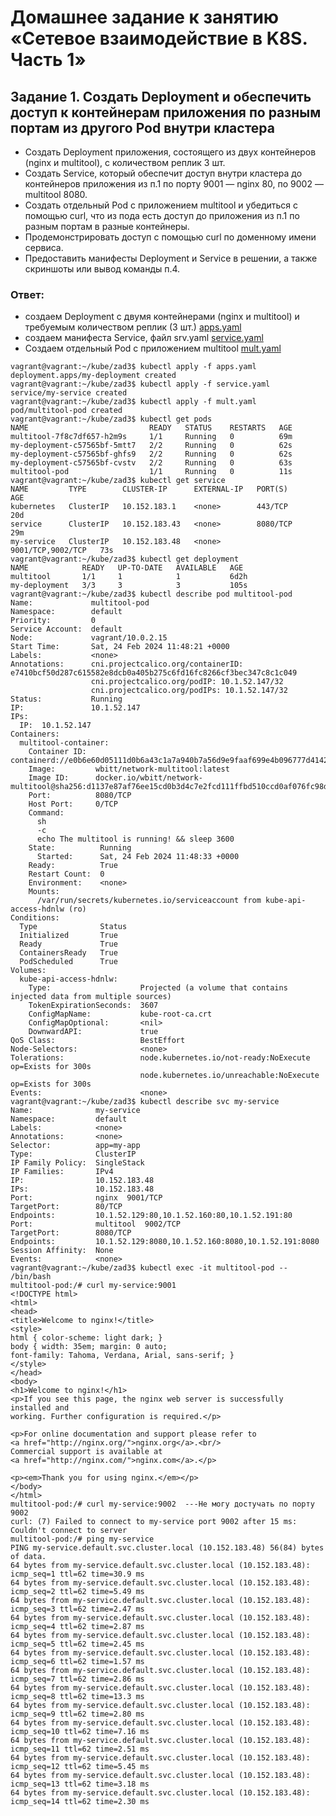 # Домашнее задание к занятию «Сетевое взаимодействие в K8S. Часть 1»
## Задание 1. Создать Deployment и обеспечить доступ к контейнерам приложения по разным портам из другого Pod внутри кластера
- Создать Deployment приложения, состоящего из двух контейнеров (nginx и multitool), с количеством реплик 3 шт.
- Создать Service, который обеспечит доступ внутри кластера до контейнеров приложения из п.1 по порту 9001 — nginx 80, по 9002 — multitool 8080.
- Создать отдельный Pod с приложением multitool и убедиться с помощью curl, что из пода есть доступ до приложения из п.1 по разным портам в разные контейнеры.
- Продемонстрировать доступ с помощью curl по доменному имени сервиса.
- Предоставить манифесты Deployment и Service в решении, а также скриншоты или вывод команды п.4.
### Ответ:
- создаем Deployment с двумя контейнерами (nginx и multitool) и требуемым количеством реплик (3 шт.) [apps.yaml](https://github.com/EVolgina/kuber4/blob/main/apps.yaml)
- создаем манифеста Service, файл srv.yaml [service.yaml](https://github.com/EVolgina/kuber4/blob/main/service.yaml)
- Создаем отдельный Pod с приложением multitool [mult.yaml](https://github.com/EVolgina/kuber4/blob/main/mult.yaml)
```
vagrant@vagrant:~/kube/zad3$ kubectl apply -f apps.yaml
deployment.apps/my-deployment created
vagrant@vagrant:~/kube/zad3$ kubectl apply -f service.yaml
service/my-service created
vagrant@vagrant:~/kube/zad3$ kubectl apply -f mult.yaml
pod/multitool-pod created
vagrant@vagrant:~/kube/zad3$ kubectl get pods
NAME                           READY   STATUS    RESTARTS   AGE
multitool-7f8c7df657-h2m9s     1/1     Running   0          69m
my-deployment-c57565bf-5mtt7   2/2     Running   0          62s
my-deployment-c57565bf-ghfs9   2/2     Running   0          62s
my-deployment-c57565bf-cvstv   2/2     Running   0          63s
multitool-pod                  1/1     Running   0          11s
vagrant@vagrant:~/kube/zad3$ kubectl get service
NAME         TYPE        CLUSTER-IP      EXTERNAL-IP   PORT(S)             AGE
kubernetes   ClusterIP   10.152.183.1    <none>        443/TCP             20d
service      ClusterIP   10.152.183.43   <none>        8080/TCP            29m
my-service   ClusterIP   10.152.183.48   <none>        9001/TCP,9002/TCP   73s
vagrant@vagrant:~/kube/zad3$ kubectl get deployment
NAME            READY   UP-TO-DATE   AVAILABLE   AGE
multitool       1/1     1            1           6d2h
my-deployment   3/3     3            3           105s
vagrant@vagrant:~/kube/zad3$ kubectl describe pod multitool-pod
Name:             multitool-pod
Namespace:        default
Priority:         0
Service Account:  default
Node:             vagrant/10.0.2.15
Start Time:       Sat, 24 Feb 2024 11:48:21 +0000
Labels:           <none>
Annotations:      cni.projectcalico.org/containerID: e7410bcf50d287c615582e8dcb0a405b275c6fd16fc8266cf3bec347c8c1c049
                  cni.projectcalico.org/podIP: 10.1.52.147/32
                  cni.projectcalico.org/podIPs: 10.1.52.147/32
Status:           Running
IP:               10.1.52.147
IPs:
  IP:  10.1.52.147
Containers:
  multitool-container:
    Container ID:  containerd://e0b6e60d05111d0b6a43c1a7a940b7a56d9e9faaf699e4b096777d4142fd6f7b
    Image:         wbitt/network-multitool:latest
    Image ID:      docker.io/wbitt/network-multitool@sha256:d1137e87af76ee15cd0b3d4c7e2fcd111ffbd510ccd0af076fc98dddfc50a735
    Port:          8080/TCP
    Host Port:     0/TCP
    Command:
      sh
      -c
      echo The multitool is running! && sleep 3600
    State:          Running
      Started:      Sat, 24 Feb 2024 11:48:33 +0000
    Ready:          True
    Restart Count:  0
    Environment:    <none>
    Mounts:
      /var/run/secrets/kubernetes.io/serviceaccount from kube-api-access-hdnlw (ro)
Conditions:
  Type              Status
  Initialized       True
  Ready             True
  ContainersReady   True
  PodScheduled      True
Volumes:
  kube-api-access-hdnlw:
    Type:                    Projected (a volume that contains injected data from multiple sources)
    TokenExpirationSeconds:  3607
    ConfigMapName:           kube-root-ca.crt
    ConfigMapOptional:       <nil>
    DownwardAPI:             true
QoS Class:                   BestEffort
Node-Selectors:              <none>
Tolerations:                 node.kubernetes.io/not-ready:NoExecute op=Exists for 300s
                             node.kubernetes.io/unreachable:NoExecute op=Exists for 300s
Events:                      <none>
vagrant@vagrant:~/kube/zad3$ kubectl describe svc my-service
Name:              my-service
Namespace:         default
Labels:            <none>
Annotations:       <none>
Selector:          app=my-app
Type:              ClusterIP
IP Family Policy:  SingleStack
IP Families:       IPv4
IP:                10.152.183.48
IPs:               10.152.183.48
Port:              nginx  9001/TCP
TargetPort:        80/TCP
Endpoints:         10.1.52.129:80,10.1.52.160:80,10.1.52.191:80
Port:              multitool  9002/TCP
TargetPort:        8080/TCP
Endpoints:         10.1.52.129:8080,10.1.52.160:8080,10.1.52.191:8080
Session Affinity:  None
Events:            <none>
vagrant@vagrant:~/kube/zad3$ kubectl exec -it multitool-pod -- /bin/bash
multitool-pod:/# curl my-service:9001
<!DOCTYPE html>
<html>
<head>
<title>Welcome to nginx!</title>
<style>
html { color-scheme: light dark; }
body { width: 35em; margin: 0 auto;
font-family: Tahoma, Verdana, Arial, sans-serif; }
</style>
</head>
<body>
<h1>Welcome to nginx!</h1>
<p>If you see this page, the nginx web server is successfully installed and
working. Further configuration is required.</p>

<p>For online documentation and support please refer to
<a href="http://nginx.org/">nginx.org</a>.<br/>
Commercial support is available at
<a href="http://nginx.com/">nginx.com</a>.</p>

<p><em>Thank you for using nginx.</em></p>
</body>
</html>
multitool-pod:/# curl my-service:9002  ---Не могу достучать по порту 9002
curl: (7) Failed to connect to my-service port 9002 after 15 ms: Couldn't connect to server
multitool-pod:/# ping my-service
PING my-service.default.svc.cluster.local (10.152.183.48) 56(84) bytes of data.
64 bytes from my-service.default.svc.cluster.local (10.152.183.48): icmp_seq=1 ttl=62 time=30.9 ms
64 bytes from my-service.default.svc.cluster.local (10.152.183.48): icmp_seq=2 ttl=62 time=5.49 ms
64 bytes from my-service.default.svc.cluster.local (10.152.183.48): icmp_seq=3 ttl=62 time=2.47 ms
64 bytes from my-service.default.svc.cluster.local (10.152.183.48): icmp_seq=4 ttl=62 time=2.87 ms
64 bytes from my-service.default.svc.cluster.local (10.152.183.48): icmp_seq=5 ttl=62 time=2.45 ms
64 bytes from my-service.default.svc.cluster.local (10.152.183.48): icmp_seq=6 ttl=62 time=1.57 ms
64 bytes from my-service.default.svc.cluster.local (10.152.183.48): icmp_seq=7 ttl=62 time=2.86 ms
64 bytes from my-service.default.svc.cluster.local (10.152.183.48): icmp_seq=8 ttl=62 time=13.3 ms
64 bytes from my-service.default.svc.cluster.local (10.152.183.48): icmp_seq=9 ttl=62 time=2.80 ms
64 bytes from my-service.default.svc.cluster.local (10.152.183.48): icmp_seq=10 ttl=62 time=7.16 ms
64 bytes from my-service.default.svc.cluster.local (10.152.183.48): icmp_seq=11 ttl=62 time=2.51 ms
64 bytes from my-service.default.svc.cluster.local (10.152.183.48): icmp_seq=12 ttl=62 time=5.45 ms
64 bytes from my-service.default.svc.cluster.local (10.152.183.48): icmp_seq=13 ttl=62 time=3.18 ms
64 bytes from my-service.default.svc.cluster.local (10.152.183.48): icmp_seq=14 ttl=62 time=2.30 ms
```
